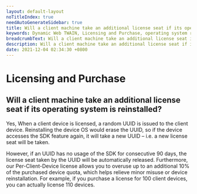 ```yaml
---
layout: default-layout
noTitleIndex: true
needAutoGenerateSidebar: true
title: Will a client machine take an additional license seat if its operating system is reinstalled?
keywords: Dynamic Web TWAIN, Licensing and Purchase, operating system reinstalled
breadcrumbText: Will a client machine take an additional license seat if its operating system is reinstalled?
description: Will a client machine take an additional license seat if its operating system is reinstalled?
date: 2021-12-04 02:34:30 +0800
---
```


# Licensing and Purchase

## Will a client machine take an additional license seat if its operating system is reinstalled?

Yes, When a client device is licensed, a random UUID is issued to the client device. Reinstalling the device OS would erase the UUID, so if the device accesses the SDK feature again, it will take a new UUID – i.e. a new license seat will be taken.

However, if an UUID has no usage of the SDK for consecutive 90 days, the license seat taken by the UUID will be automatically released. Furthermore, our Per-Client-Device license allows you to overuse up to an additional 10% of the purchased device quota, which helps relieve minor misuse or device reinstallation. For example, if you purchase a license for 100 client devices, you can actually license 110 devices.
